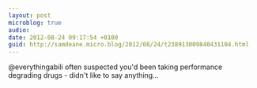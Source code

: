 ```yaml
---
layout: post
microblog: true
audio: 
date: 2012-08-24 09:17:54 +0100
guid: http://samdeane.micro.blog/2012/08/24/t238913009840431104.html
---
```

@everythingabili often suspected you'd been taking performance degrading drugs - didn't like to say anything...
